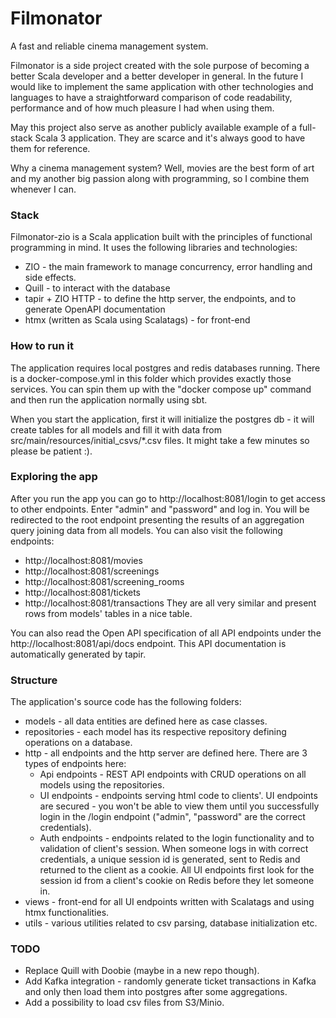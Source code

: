 # Filmonator

A fast and reliable cinema management system.

Filmonator is a side project created with the sole purpose of becoming a better Scala developer and a better developer in general. In the future I would like to implement the same application with other technologies and languages to have a straightforward comparison of code readability, performance and of how much pleasure I had when using them.

May this project also serve as another publicly available example of a full-stack Scala 3 application. They are scarce and it's always good to have them for reference.

Why a cinema management system? Well, movies are the best form of art and my another big passion along with programming, so I combine them whenever I can.

### Stack

Filmonator-zio is a Scala application built with the principles of functional programming in mind. It uses the following libraries and technologies:

* ZIO - the main framework to manage concurrency, error handling and side effects.
* Quill - to interact with the database
* tapir + ZIO HTTP - to define the http server, the endpoints, and to generate OpenAPI documentation
* htmx (written as Scala using Scalatags) - for front-end

### How to run it

The application requires local postgres and redis databases running. There is a docker-compose.yml in this folder which provides exactly those services. You can spin them up with the "docker compose up" command and then run the application normally using sbt.

When you start the application, first it will initialize the postgres db - it will create tables for all models and fill it with data from src/main/resources/initial_csvs/*.csv files. It might take a few minutes so please be patient :).

### Exploring the app

After you run the app you can go to http://localhost:8081/login to get access to other endpoints. Enter "admin" and "password" and log in. You will be redirected to the root endpoint presenting the results of an aggregation query joining data from all models. You can also visit the following endpoints:
* http://localhost:8081/movies
* http://localhost:8081/screenings
* http://localhost:8081/screening_rooms
* http://localhost:8081/tickets
* http://localhost:8081/transactions
They are all very similar and present rows from models' tables in a nice table.

You can also read the Open API specification of all API endpoints under the http://localhost:8081/api/docs endpoint. This API documentation is automatically generated by tapir.

### Structure

The application's source code has the following folders:

* models - all data entities are defined here as case classes.
* repositories - each model has its respective repository defining operations on a database.
* http - all endpoints and the http server are defined here. There are 3 types of endpoints here:
  * Api endpoints - REST API endpoints with CRUD operations on all models using the repositories.
  * UI endpoints - endpoints serving html code to clients'. UI endpoints are secured - you won't be able to view them until you successfully login in the /login endpoint ("admin", "password" are the correct credentials).
  * Auth endpoints - endpoints related to the login functionality and to validation of client's session. When someone logs in with correct credentials, a unique session id is generated, sent to Redis and returned to the client as a cookie. All UI endpoints first look for the session id from a client's cookie on Redis before they let someone in.
* views - front-end for all UI endpoints written with Scalatags and using htmx functionalities.
* utils - various utilities related to csv parsing, database initialization etc.

### TODO
* Replace Quill with Doobie (maybe in a new repo though).
* Add Kafka integration - randomly generate ticket transactions in Kafka and only then load them into postgres after some aggregations.
* Add a possibility to load csv files from S3/Minio.
